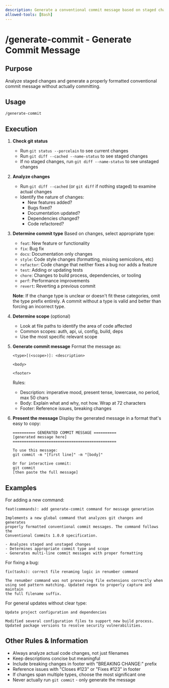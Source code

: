 ```yaml
---
description: Generate a conventional commit message based on staged changes
allowed-tools: [Bash]
---
```


# /generate-commit - Generate Commit Message

## Purpose

Analyze staged changes and generate a properly formatted conventional commit message without actually committing.

## Usage

```
/generate-commit
```

## Execution

1. **Check git status**
   - Run `git status --porcelain` to see current changes
   - Run `git diff --cached --name-status` to see staged changes
   - If no staged changes, run `git diff --name-status` to see unstaged changes

2. **Analyze changes**
   - Run `git diff --cached` (or `git diff` if nothing staged) to examine actual changes
   - Identify the nature of changes:
     - New features added?
     - Bugs fixed?
     - Documentation updated?
     - Dependencies changed?
     - Code refactored?

3. **Determine commit type**
   Based on changes, select appropriate type:
   - `feat`: New feature or functionality
   - `fix`: Bug fix
   - `docs`: Documentation only changes
   - `style`: Code style changes (formatting, missing semicolons, etc)
   - `refactor`: Code change that neither fixes a bug nor adds a feature
   - `test`: Adding or updating tests
   - `chore`: Changes to build process, dependencies, or tooling
   - `perf`: Performance improvements
   - `revert`: Reverting a previous commit
   
   **Note**: If the change type is unclear or doesn't fit these categories, omit the type prefix entirely. A commit without a type is valid and better than forcing an incorrect type.

4. **Determine scope** (optional)
   - Look at file paths to identify the area of code affected
   - Common scopes: auth, api, ui, config, build, deps
   - Use the most specific relevant scope

5. **Generate commit message**
   Format the message as:
   ```
   <type>[(<scope>)]: <description>
   
   <body>
   
   <footer>
   ```
   
   Rules:
   - Description: imperative mood, present tense, lowercase, no period, max 50 chars
   - Body: Explain what and why, not how. Wrap at 72 characters
   - Footer: Reference issues, breaking changes

6. **Present the message**
   Display the generated message in a format that's easy to copy:
   ```
   ========== GENERATED COMMIT MESSAGE ==========
   [generated message here]
   ==============================================
   
   To use this message:
   git commit -m "[first line]" -m "[body]"
   
   Or for interactive commit:
   git commit
   [then paste the full message]
   ```

## Examples

For adding a new command:
```
feat(commands): add generate-commit command for message generation

Implements a new global command that analyzes git changes and generates
properly formatted conventional commit messages. The command follows the
Conventional Commits 1.0.0 specification.

- Analyzes staged and unstaged changes
- Determines appropriate commit type and scope
- Generates multi-line commit messages with proper formatting
```

For fixing a bug:
```
fix(tasks): correct file renaming logic in renumber command

The renumber command was not preserving file extensions correctly when
using sed pattern matching. Updated regex to properly capture and maintain
the full filename suffix.
```

For general updates without clear type:
```
Update project configuration and dependencies

Modified several configuration files to support new build process.
Updated package versions to resolve security vulnerabilities.
```

## Other Rules & Information

- Always analyze actual code changes, not just filenames
- Keep descriptions concise but meaningful
- Include breaking changes in footer with "BREAKING CHANGE:" prefix
- Reference issues with "Closes #123" or "Fixes #123" in footer
- If changes span multiple types, choose the most significant one
- Never actually run `git commit` - only generate the message